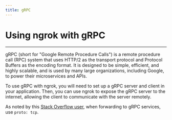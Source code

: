 ```yaml
---
title: gRPC
---
```


# Using ngrok with gRPC
------------

gRPC (short for "Google Remote Procedure Calls") is a remote procedure call (RPC) system that uses HTTP/2 as the transport protocol and Protocol Buffers as the encoding format. It is designed to be simple, efficient, and highly scalable, and is used by many large organizations, including Google, to power their microservices and APIs.

To use gRPC with ngrok, you will need to set up a gRPC server and client in your application. Then, you can use ngrok to expose the gRPC server to the internet, allowing the client to communicate with the server remotely.

As noted by this [Stack Overflow user](https://stackoverflow.com/a/59555606/7282727), when forwarding to gRPC services, use `proto: tcp`.
